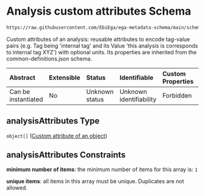 # Analysis custom attributes Schema

```txt
https://raw.githubusercontent.com/EbiEga/ega-metadata-schema/main/schemas/EGA.analysis.json#/properties/analysisAttributes
```

Custom attributes of an analysis: reusable attributes to encode tag-value pairs (e.g. Tag being 'internal tag' and its Value 'this analysis is corresponds to internal tag XYZ') with optional units. Its properties are inherited from the common-definitions.json schema.

| Abstract            | Extensible | Status         | Identifiable            | Custom Properties | Additional Properties | Access Restrictions | Defined In                                                                       |
| :------------------ | :--------- | :------------- | :---------------------- | :---------------- | :-------------------- | :------------------ | :------------------------------------------------------------------------------- |
| Can be instantiated | No         | Unknown status | Unknown identifiability | Forbidden         | Forbidden             | none                | [EGA.analysis.json\*](../../../schemas/EGA.analysis.json "open original schema") |

## analysisAttributes Type

`object[]` ([Custom attribute of an object](ega-4-definitions-custom-attribute-of-an-object.md))

## analysisAttributes Constraints

**minimum number of items**: the minimum number of items for this array is: `1`

**unique items**: all items in this array must be unique. Duplicates are not allowed.

